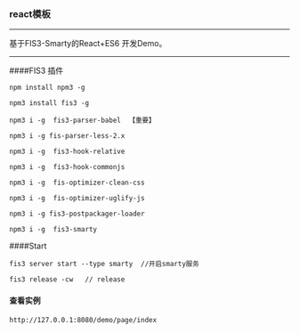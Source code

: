 ### react模板

-------
基于FIS3-Smarty的React+ES6 开发Demo。

-------
####FIS3 插件

```
npm install npm3 -g 

npm3 install fis3 -g

npm3 i -g  fis3-parser-babel  【重要】 

npm3 i -g fis-parser-less-2.x

npm3 i -g  fis3-hook-relative

npm3 i -g  fis3-hook-commonjs

npm3 i -g  fis-optimizer-clean-css 

npm3 i -g  fis-optimizer-uglify-js

npm3 i -g fis3-postpackager-loader

npm3 i -g  fis3-smarty

```

####Start

```
fis3 server start --type smarty  //开启smarty服务

fis3 release -cw   // release 
```

#### 查看实例
```
http://127.0.0.1:8080/demo/page/index
```